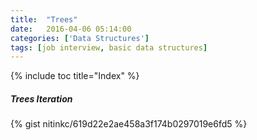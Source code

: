 ```yaml
---
title:  "Trees"
date:   2016-04-06 05:14:00
categories: ['Data Structures']
tags: [job interview, basic data structures]
---
```


{% include toc title="Index" %}

##### Trees Iteration
{% gist nitinkc/619d22e2ae458a3f174b0297019e6fd5 %}
